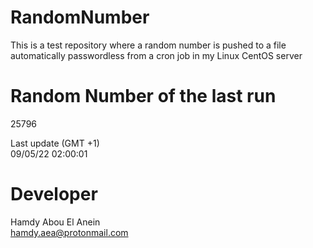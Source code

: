 # RandomNumber    
This is a test repository where a random number is pushed to a file automatically passwordless from a cron job in my Linux CentOS server    
# Random Number of the last run   
25796
      
Last update (GMT +1)    
09/05/22 02:00:01
# Developer    
Hamdy Abou El Anein   
hamdy.aea@protonmail.com
